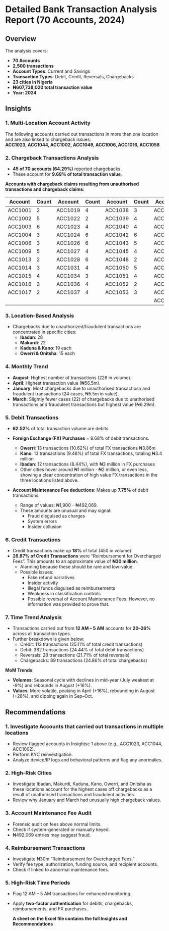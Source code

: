 # Detailed Bank Transaction Analysis Report (70 Accounts, 2024)

## Overview
The analysis covers:
- **70 Accounts**
- **2,500 transactions**
- **Account Types**: Current and Savings
- **Transaction Types**: Debit, Credit, Reversals, Chargebacks
- **23 cities in Nigeria**
- **₦607,738,020 total transaction value**
- **Year: 2024**

## Insights

### 1. Multi-Location Account Activity
The following accounts carried out transactions in more than one location and are also linked to chargeback issues:  
**ACC1023, ACC1044, ACC1002, ACC1049, ACC1006, ACC1016, ACC1058**

### 2. Chargeback Transactions Analysis
- **45 of 70 accounts (64.29%)** reported chargebacks.  
- These account for **9.69% of total transaction value**.  

**Accounts with chargeback claims resulting from unauthorised transactions and chargeback claims:**  

| Account | Count | Account | Count | Account | Count | Account | Count |
|---------|-------|---------|-------|---------|-------|---------|-------|
| ACC1001 | 2 | ACC1019 | 4 | ACC1038 | 3 | ACC1054 | 3 |
| ACC1002 | 5 | ACC1022 | 2 | ACC1039 | 4 | ACC1056 | 6 |
| ACC1003 | 6 | ACC1023 | 4 | ACC1040 | 4 | ACC1057 | 4 |
| ACC1004 | 3 | ACC1024 | 6 | ACC1042 | 6 | ACC1058 | 3 |
| ACC1006 | 3 | ACC1026 | 6 | ACC1043 | 5 | ACC1060 | 7 |
| ACC1009 | 5 | ACC1027 | 4 | ACC1045 | 4 | ACC1062 | 5 |
| ACC1013 | 2 | ACC1028 | 6 | ACC1048 | 2 | ACC1063 | 5 |
| ACC1014 | 3 | ACC1031 | 4 | ACC1050 | 5 | ACC1064 | 3 |
| ACC1015 | 4 | ACC1034 | 3 | ACC1051 | 4 | ACC1065 | 3 |
| ACC1016 | 3 | ACC1036 | 4 | ACC1052 | 2 | ACC1066 | 8 |
| ACC1017 | 2 | ACC1037 | 4 | ACC1053 | 3 | ACC1069 | 4 |
|         |   |         |   |         |   | ACC1070 | 3 |


### 3. Location-Based Analysis
- Chargebacks due to unauthorized/fraudulent transactions are concentrated in specific cities:  
  - **Ibadan**: 28  
  - **Makurdi**: 22  
  - **Kaduna & Kano**: 19 each  
  - **Owerri & Onitsha**: 15 each  

### 4. Monthly Trend
- **August**: Highest number of transactions (226 in volume).  
- **April**: Highest transaction value (₦56.5m).  
- **January**: Most chargebacks due to unauthorised transactiosn and fraudulent transactions (24 cases, ₦5.5m in value).  
- **March**: Slightly fewer cases (22) of chargebacks due to unathorised transactions and fraudulent transactions but highest value (₦6.29m).  

### 5. Debit Transactions
- **62.52%** of total transaction volume are debits.  
- **Foreign Exchange (FX) Purchases** = 9.68% of debit transactions.  
  - **Owerri**: 13 transactions (10.62%) of total FX transactions ₦3.86m 
  - **Kano**: 13 transactions (9.48%) of total FX transactions, totaling ₦3.4 million  
  - **Ibadan**: 12 transactions (8.44%), with ₦3 million in FX purchases
  - Other cities hover around ₦1 million - ₦2 million, or even less, showing a clear concentration of high value FX transactions in the three locations listed above.

- **Account Maintenance Fee deductions**: Makes up **7.75%** of debit transactions.  
  - Range of values: ₦1,900 – ₦492,069.  
  - These amounts are unusual and may signal:  
    - Fraud disguised as charges  
    - System errors  
    - Insider collusion  

### 6. Credit Transactions
- Credit transactions make up **18%** of total (450 in volume).  
- **26.87% of Credit Transactions** were “Reimbursement for Overcharged Fees”. This amounts to an approximate value of **₦30 million**. 
  - Alarming because these should be rare and low-value.  
  - Possible issues:  
    - Fake refund narratives  
    - Insider activity  
    - Illegal funds disguised as reimbursements  
    - Weakness in classification controls
    - Possible reversal of Account Maintenance Fees. However, no information was provided to prove that. 

### 7. Time Trend Analysis
- Transactions carried out from **12 AM – 5 AM** accounts for **20–26%** across all transaction types.  
- Further breakdown is given below:  
  - Credit: 113 transactions (25.11% of total credit transactions)  
  - Debit: 382 transactions (24.44% of total debit transactions)
  - Reversals: 28 transactions (21.71% of total reversals)
  - Chargebacks: 89 transactions (24.86% of total chargebacks)  

**MoM Trends**:  
- **Volumes**: Seasonal cycle with declines in mid-year (July weakest at -9%) and rebounds in August (+16%).  
- **Values**: More volatile, peaking in April (+16%), rebounding in August (+28%), and dipping again in Sep–Oct.  

## Recommendations

### 1. Investigate Accounts that carried out transactions in multiple locations
- Review flagged accounts in Insightsc 1 above (e.g., ACC1023, ACC1044, ACC1002).  
- Perform KYC reinvestigation.  
- Analyze device/IP logs and behavioral patterns and flag any anormalies.  

### 2. High-Risk Cities
- Investigate Ibadan, Makurdi, Kaduna, Kano, Owerri, and Onitsha as these locations account for the highest cases off chargebacks as a result of unathorised transactions and fraudulent activities.  
- Review why January and March had unusually high chargeback values.  

### 3. Account Maintenance Fee Audit
- Forensic audit on fees above normal limits.  
- Check if system-generated or manually keyed.  
- ₦492,069 entries may suggest fraud.  

### 4. Reimbursement Transactions
- Investigate ₦30m “Reimbursement for Overcharged Fees.”  
- Verify fee type, authorization, funding source, and recipient accounts.  
- Check if linked to abnormal maintenance fees.  

### 5. High-Risk Time Periods
- Flag 12 AM – 5 AM transactions for enhanced monitoring.  
- Apply **two-factor authentication** for debits, chargebacks, reimbursements, and FX purchases.

  **A sheet on the Excel file contains the full Insights and Recommendations**
